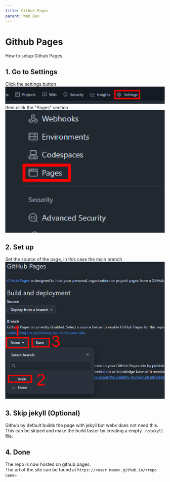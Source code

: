 ```yaml
---
title: Github Pages
parent: Web Dev
---
```

# Github Pages
How to setup Github Pages.

## 1. Go to Settings
Click the settings button
![Github repo button settings highlighted](settings.png)
then click the "Pages" section
![Settings pages section](pages.png)

## 2. Set up
Set the source of the page, in this case the main branch
![Click the text none, change to main and finally save](setup.png)

## 3. Skip jekyll (Optional)
Github by default builds the page with jekyll but webx does not need this.\
This can be skiped and make the build faster by creating a empty `.nojekyll` file.

## 4. Done
The repo is now hosted on github pages.\
The url of the site can be found at `https://<user name>.github.io/<repo name>`